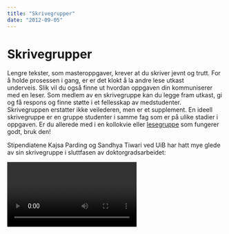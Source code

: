 ```yaml
---
title: "Skrivegrupper"
date: "2012-09-05"
---
```


# Skrivegrupper

Lengre tekster, som masteroppgaver, krever at du skriver jevnt og trutt. For å holde prosessen i gang, er er det klokt å la andre lese utkast underveis. Slik vil du også finne ut hvordan oppgaven din kommuniserer med en leser. Som medlem av en skrivegruppe kan du legge fram utkast, gi og få respons og finne støtte i et fellesskap av medstudenter. Skrivegruppen erstatter ikke veilederen, men er et supplement. En ideell skrivegruppe er en gruppe studenter i samme fag som er på ulike stadier i oppgaven. Er du allerede med i en kollokvie eller [lesegruppe](?p=2219) som fungerer godt, bruk den!

Stipendiatene Kajsa Parding og Sandhya Tiwari ved UiB har hatt mye glede av sin skrivegruppe i sluttfasen av doktorgradsarbeidet:

<Video id="pbH-PqsYxK8" />

## Hvordan gi og ta imot tilbakemelding i skrivegrupper?

Det er meningen at du skal gi innspill til andres ideer og få tilbakemeldinger på egne. Noen ganger kan det være vel så lærerikt å kommentere som å få respons. Grunnen er at du lærer mye om å skrive ved å analysere andres tekster, og sette ord på det du ser. Tekstene kan være mer eller mindre ferdige. Før du leverer en tekst til skrivegruppa:

- Informer leserne om hvilken type tekst det er, og hvor den skal inn i oppgaven.
- Gi melding på forhånd om det er spesielle ting i teksten du ønsker tilbakemelding på.

Når du leser og gir tilbakemelding, pass på:

- Les teksten på forhånd.
- Forbered og formuler kommentarene dine skriftlig.
- Begynn med det positive. Det fins alltid noe godt i en tekst som forfatteren kan videreutvikle.
- Forklar hva du synes forfatteren har lykkes med, og hvorfor det fungerer. Uspesifisert ros er ikke til noen nytte.
- Spør om det som er uklart. Foreslå alternativer i stedet for å bare kritisere.
- Husk at det å levere fra seg en tekst til andre kan være et stort steg å ta for medstudenten din, så les godt og grundig, og gi konstruktive kommentarer.

God tilbakemelding er konkret, konstruktiv og kjærlig.

Når du mottar tilbakemelding:

- Vær åpen for kommentarene de andre medlemmene av skrivegruppa gir. Husk at de har lagt arbeid i å forstå teksten din.
- Lytt, og skriv ned kommentarene i stedet for å argumentere eller forsvare deg. Selv om du ikke er enig i kommentarene, gjenspeiler de en leseropplevelse som du kan ta hensyn til i det videre arbeidet. Det nye utkastet blir ditt svar.
- En tekst kan alltid bli bedre. Når teksten din blir lest av andre, får du et større perspektiv på muligheter i teksten din.
- Det er du som bestemmer over din tekst. Ta hensyn til kommentarene du mener er relevante, og overse resten.

Avtal å møtes jevnlig og møt alltid forberedt. Som medlem av en skrivegruppe får du en uvurderlig drahjelp i oppgavearbeidet. Og når innlevering står for døra, vet du hvor du kan henvende deg for å få en siste gjennomlesning.

## Verktøy for gruppearbeidet

<Figure
  src="/images/studentgruppe6.jpg"
  alt="Gruppe studenter som skriver sammen"
  caption="Skrivegrupper, Ill.foto: UiB"
  type="right"
/>

Om du i deltar i et gruppearbeid der dere skal levere en felles tekst finnes det flere [verktøy for samskriving](https://en.wikipedia.org/wiki/Collaborative_real-time_editor). Det  er ikke alltid like hensiktsmessig å bruke Word og e-post eller et læringsstøttesystem. Et verktøy som dere kan bruke i stedet er Docs & Spreadsheets i Google Drive. Dette er en gratis nettbasert tekstredigerer med lav brukerterskel.

Dere bestemmer selv hvem som er med i skrivegruppen, og innsyn stenges for andre. På en smidig måte redigeres teksten med flere samtidige skribenter koblet til. Programmet holder orden på innleggene, og skrivingen kan pågå i direkte, virtuell kommunikasjon med hele gruppen. Teksten kan lagres i doc, PDF, RTF eller ODF format eller publiseres som blogg. Vil du vite mer se [Wikipedias artikkel](https://en.wikipedia.org/wiki/Google_Drive "Google Drive").

## Hold skriveprosessen i gang

For å holde oversikt over skrivearbeidet ditt kan det være en god ide å føre en logg, eller en skrivedagbok, om hva du har gjort og hva du skal gjøre. Du kan også opprette en blogg for å få og gi innspill underveis i skriveprosessen. Bloggen kan brukes på mange måter. Du kan bruke den alene eller sammen med andre.

I utgangspunktet er bloggen åpen for alle. Alle kan lese bloggen din og legge inn kommentarer på den. Du velger selv om andres kommentarer skal publiseres eller ikke. Skrivesjangeren er uhøytidelig, og terskelen for å komme i gang med skrivingen er lav. Dette så klart forutsatt at du er vant med å bruke sosiale medier.

Noen blogger har en personlig stil som grenser mot dagbokform, andre er ment som faglige diskusjonsfora. De fleste blogger publiseres med egne bloggverktøy som finnes fritt tilgjengelige på internett, for eksempel

- blogg.no
- blogger.com
- www.wordpress.com
